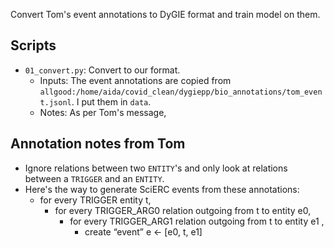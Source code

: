 Convert Tom's event annotations to DyGIE format and train model on them.

## Scripts

- `01_convert.py`: Convert to our format.
  - Inputs: The event annotations are copied from `allgood:/home/aida/covid_clean/dygiepp/bio_annotations/tom_event.jsonl`. I put them in `data`.
  - Notes: As per Tom's message,


## Annotation notes from Tom

- Ignore relations between two `ENTITY`'s and only look at relations between a `TRIGGER` and an `ENTITY`.
- Here's the way to generate SciERC events from these annotations:
  - for every TRIGGER entity t,
    - for every  TRIGGER_ARG0 relation outgoing from t to entity e0,
      - for every  TRIGGER_ARG1 relation outgoing from t to entity e1 ,
        - create “event” e <- [e0, t, e1]

